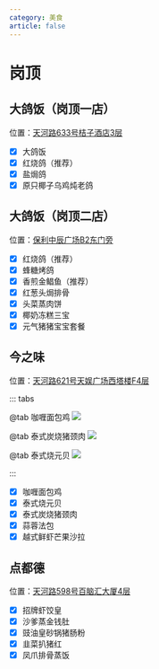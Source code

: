 ```yaml
---
category: 美食
article: false
---
```


# 岗顶

## 大鸽饭（岗顶一店）

<span class="icon iconfont icon-locate"></span> 位置：<a href="https://ditu.amap.com/place/B0FFIS13WN" target="_blank">天河路633号桔子酒店3层</a>

- [x] 大鸽饭
- [x] 红烧鸽（推荐）
- [x] 盐焗鸽
- [x] 原只椰子乌鸡炖老鸽

## 大鸽饭（岗顶二店）

<span class="icon iconfont icon-locate"></span> 位置：<a href="https://ditu.amap.com/place/B0I63YTRS5" target="_blank">保利中辰广场B2东门旁</a>

- [x] 红烧鸽（推荐）
- [x] 蜂糖烤鸽
- [x] 香煎金鲳鱼（推荐）
- [x] 红葱头焗排骨
- [x] 头菜蒸肉饼
- [x] 椰奶冻糕三宝
- [x] 元气猪猪宝宝套餐

## 今之味

<span class="icon iconfont icon-locate"></span> 位置：<a href="https://ditu.amap.com/place/B0GKSBCUID" target="_blank">天河路621号天娱广场西塔楼F4层</a>

::: tabs

@tab 咖喱面包鸡
![](https://img.sherry4869.com/blog/life/food/guangzhou/th/gd/jzw/img.jpg)

@tab 泰式炭烧猪颈肉
![](https://img.sherry4869.com/blog/life/food/guangzhou/th/gd/jzw/img_2.jpg)

@tab 泰式烧元贝
![](https://img.sherry4869.com/blog/life/food/guangzhou/th/gd/jzw/img_3.jpg)

:::

- [x] 咖喱面包鸡
- [x] 泰式烧元贝
- [x] 泰式炭烧猪颈肉
- [x] 蒜蓉法包
- [x] 越式鲜虾芒果沙拉

## 点都德

<span class="icon iconfont icon-locate"></span> 位置：<a href="https://ditu.amap.com/place/B0FFGHE53M" target="_blank">天河路598号百脑汇大厦4层</a>

- [x] 招牌虾饺皇
- [x] 沙爹蒸金钱肚
- [x] 豉油皇砂锅猪肠粉
- [x] 韭菜扒猪红
- [x] 凤爪排骨蒸饭
